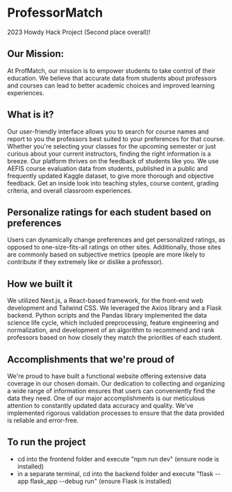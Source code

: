 # ProfessorMatch

2023 Howdy Hack Project (Second place overall)!

## Our Mission:
At ProfMatch, our mission is to empower students to take control of their education. We believe that accurate data from students about professors and courses can lead to better academic choices and improved learning experiences.

## What is it?
Our user-friendly interface allows you to search for course names and report to you the professors best suited to your preferences for that course. Whether you're selecting your classes for the upcoming semester or just curious about your current instructors, finding the right information is a breeze. Our platform thrives on the feedback of students like you. We use AEFIS course evaluation data from students, published in a public and frequently updated Kaggle dataset, to give more thorough and objective feedback. Get an inside look into teaching styles, course content, grading criteria, and overall classroom experiences.

## Personalize ratings for each student based on preferences 
Users can dynamically change preferences and get personalized ratings, as opposed to one-size-fits-all ratings on other sites. Additionally, those sites are commonly based on subjective metrics (people are more likely to contribute if they extremely like or dislike a professor).

## How we built it
We utilized Next.js, a React-based framework, for the front-end web development and Tailwind CSS. We leveraged the Axios library and a Flask backend. Python scripts and the Pandas library implemented the data science life cycle, which included preprocessing, feature engineering and normalization, and development of an algorithm to recommend and rank professors based on how closely they match the priorities of each student.

## Accomplishments that we're proud of
We're proud to have built a functional website offering extensive data coverage in our chosen domain. Our dedication to collecting and organizing a wide range of information ensures that users can conveniently find the data they need. One of our major accomplishments is our meticulous attention to constantly updated data accuracy and quality. We've implemented rigorous validation processes to ensure that the data provided is reliable and error-free.

## To run the project
- cd into the frontend folder and execute "npm run dev" (ensure node is installed)
- in a separate terminal, cd into the backend folder and execute "flask --app flask_app --debug run" (ensure Flask is installed)

